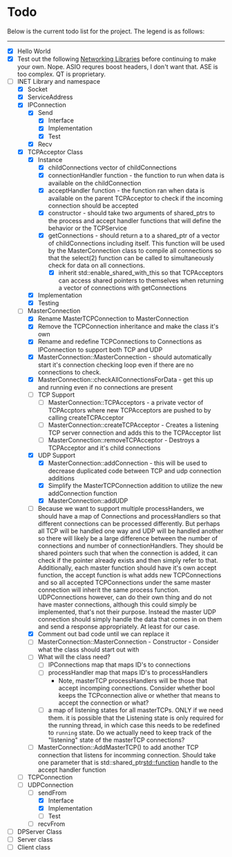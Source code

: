 # Todo

Below is the current todo list for the project. The legend is as follows:

----------------------------


- [x] Hello World
- [x] Test out the following [Networking Libraries](https://stackoverflow.com/questions/118945/best-c-c-network-library) before continuing to make
  your own. Nope. ASIO requres boost headers, I don't want that. ASE is too
  complex. QT is proprietary.
- [ ] INET Library and namespace
	- [x] Socket
	- [x] ServiceAddress
	- [x] IPConnection
	  - [x] Send
	    - [x] Interface
		- [x] Implementation
		- [x] Test
	  - [x] Recv
	- [x] TCPAcceptor Class
	  - [x] Instance
		- [x] childConnections vector of childConnections
		- [x] connectionHandler function - the function to run when data is
		  available on the childConnection
		- [x] acceptHandler <processHandler> function - the function ran when
		  data is available on the parent TCPAcceptor to check if the
		  incoming connection should be accepted
		- [x] constructor - should take two arguments of shared_ptrs to the
		  process and accept handler functions that will define the behavior
		  or the TCPService
		- [x] getConnections - should return a to a shared_ptr of a vector of
		  childConnections including itself. This function will be used by the
		  MasterConnection class to compile all connections so that the
		  select(2) function can be called to simultaneously check for data on
		  all connections.
		  - [x] inherit std::enable_shared_with_this so that TCPAcceptors can
			access shared pointers to themselves when returning a vector of
			connections with getConnections
	  - [x] Implementation
	  - [x] Testing
	- [ ] MasterConnection
	  - [x] Rename MasterTCPConnection to MasterConnection
	  - [x] Remove the TCPConnection inheritance and make the class it's own
	  - [x] Rename and redefine TCPConnections to Connections as IPConnection
		to support both TCP and UDP
	  - [x] MasterConnection::MasterConnection - should automatically start
		it's connection checking loop even if there are no connections to
		check.
	  - [x] MasterConnection::checkAllConnectionsForData - get this up and
		running even if no connections are present
	  - [ ] TCP Support
		- [ ] MasterConnection::TCPAcceptors - a private vector of TCPAccptors
		  where new TCPAcceptors are pushed to by calling createTCPAcceptor
		- [ ] MasterConnection::createTCPAcceptor - Creates a listening TCP
		  server connection and adds this to the TCPAcceptor list
		- [ ] MasterConnection::removeTCPAcceptor - Destroys a TCPAcceptor and
		  it's child connections
	  - [x] UDP Support
	    - [x] MasterConnection::addConnection - this will be used to decrease
		duplicated code between TCP and udp connection additions
		- [x] Simplify the MasterTCPConnection addition to utilize the new
		addConnection function
		- [x] MasterConnection::addUDP
	  - [ ] Because we want to support multiple processHanders, we should have
		a map of Connections and processHandlers so that different connections
		can be processed differently. But perhaps all TCP will be handled one
		way and UDP will be handled another so there will likely be a large
		difference between the number of connections and number of
		connectionHandlers. They should be shared pointers such that when the
		connection is added, it can check if the pointer already exists and
		then simply refer to that. Additionally, each master function should
		have it's own accept function, the accept function is what adds new
		TCPConnections and so all accepted TCPConnections under the same
		master connection will inherit the same process function.
		UDPConnections however, can do their own thing and do not have master
		connections, although this could simply be implemented, that's not
		their purpose. Instead the master UDP connection should simply handle
		the data that comes in on them and send a response appropriately. At
		least for our case.
	  - [x] Comment out bad code until we can replace it
	  - [ ] MasterConnection::MasterConnection - Constructor - Consider what
		the class should start out with
	  - [ ] What will the class need?
	    - [ ] IPConnections map that maps ID's to connections
		- [ ] processHandler map that maps ID's to processHandlers
		  - Note, masterTCP processHandlers will be those that accept
			incomping connections. Consider whether bool keeps the
			TCPconnection alive or whether that means to accept the connection
			or what?
		- [ ] a map of listening states for all masterTCPs. ONLY if we need
		  them. it is possible that the Listening state is only required for
		  the running thread, in which case this needs to be redefined to
		  `running` state. Do we actually need to keep track of the
		  "listening" state of the masterTCP connections?
	  - [ ] MasterConnection::AddMasterTCP() to add another TCP connection
		that listens for incomming connection. Should take one parameter that
		is std::shared_ptr<std::function> handle to the accept handler function
	- [ ] TCPConnection
	- [ ] UDPConnection
	  - [ ] sendFrom
		- [x] Interface
		- [x] Implementation
		- [ ] Test
	  - [ ] recvFrom
- [ ] DPServer Class
- [ ] Server class
- [ ] Client class
